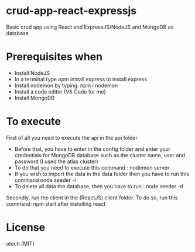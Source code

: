 # crud-app-react-expressjs
Basic crud app using React and ExpressJS/NodeJS and MongoDB as database

# Prerequisites when

- Install NodeJS
- In a terminal type npm install express to install express
- Install nodemon by typing: npm i nodemon
- Install a code editor (VS Code for me)
- Install MongoDB

# To execute

First of all you need to execute the api in the api folder
- Before that, you have to enter in the config folder and enter your credentials for MongoDB database such as the cluster name, user and password (I used the atlas cluster)
- To do that you need to execute this command : nodemon server
- If you wish to import the data in the data folder then you have to run this command
            node seeder -i
- To delete all data the database, then you have to run :
            node seeder -d

Secondly, run the client in the (ReactJS) client folder. To do so,
run this command: npm start after installing react

# License

otech [MIT]

